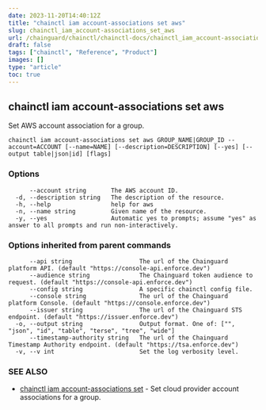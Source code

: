 ```yaml
---
date: 2023-11-20T14:40:12Z
title: "chainctl iam account-associations set aws"
slug: chainctl_iam_account-associations_set_aws
url: /chainguard/chainctl/chainctl-docs/chainctl_iam_account-associations_set_aws/
draft: false
tags: ["chainctl", "Reference", "Product"]
images: []
type: "article"
toc: true
---
```

## chainctl iam account-associations set aws

Set AWS account association for a group.

```
chainctl iam account-associations set aws GROUP_NAME|GROUP_ID --account=ACCOUNT [--name=NAME] [--description=DESCRIPTION] [--yes] [--output table|json|id] [flags]
```

### Options

```
      --account string       The AWS account ID.
  -d, --description string   The description of the resource.
  -h, --help                 help for aws
  -n, --name string          Given name of the resource.
  -y, --yes                  Automatic yes to prompts; assume "yes" as answer to all prompts and run non-interactively.
```

### Options inherited from parent commands

```
      --api string                   The url of the Chainguard platform API. (default "https://console-api.enforce.dev")
      --audience string              The Chainguard token audience to request. (default "https://console-api.enforce.dev")
      --config string                A specific chainctl config file.
      --console string               The url of the Chainguard platform Console. (default "https://console.enforce.dev")
      --issuer string                The url of the Chainguard STS endpoint. (default "https://issuer.enforce.dev")
  -o, --output string                Output format. One of: ["", "json", "id", "table", "terse", "tree", "wide"]
      --timestamp-authority string   The url of the Chainguard Timestamp Authority endpoint. (default "https://tsa.enforce.dev")
  -v, --v int                        Set the log verbosity level.
```

### SEE ALSO

* [chainctl iam account-associations set](/chainguard/chainctl/chainctl-docs/chainctl_iam_account-associations_set/)	 - Set cloud provider account associations for a group.

